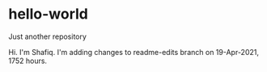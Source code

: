 # hello-world
Just another repository

Hi. I'm Shafiq. I'm adding changes to readme-edits branch on 19-Apr-2021, 1752 hours.
